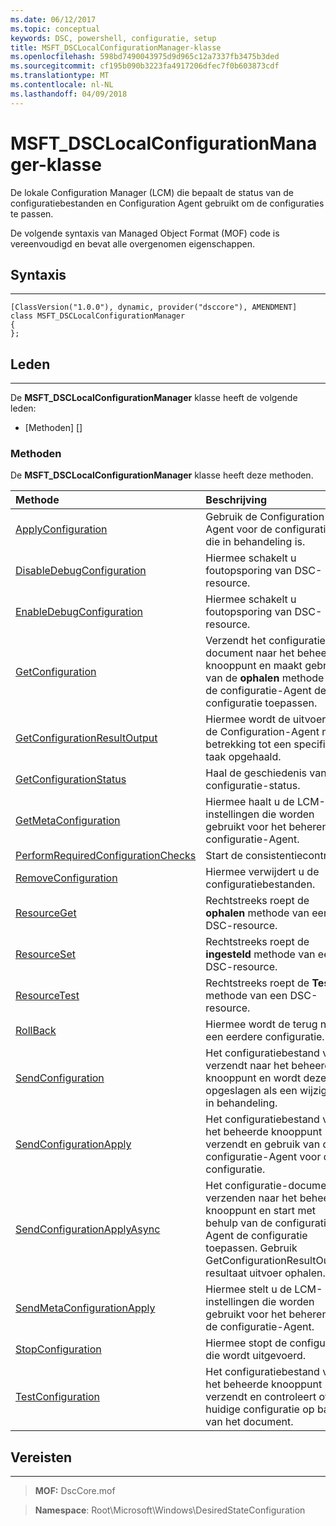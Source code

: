 ```yaml
---
ms.date: 06/12/2017
ms.topic: conceptual
keywords: DSC, powershell, configuratie, setup
title: MSFT_DSCLocalConfigurationManager-klasse
ms.openlocfilehash: 598bd7490043975d9d965c12a7337fb3475b3ded
ms.sourcegitcommit: cf195b090b3223fa4917206dfec7f0b603873cdf
ms.translationtype: MT
ms.contentlocale: nl-NL
ms.lasthandoff: 04/09/2018
---
```

# <a name="msftdsclocalconfigurationmanager-class"></a>MSFT_DSCLocalConfigurationManager-klasse

De lokale Configuration Manager (LCM) die bepaalt de status van de configuratiebestanden en Configuration Agent gebruikt om de configuraties te passen.

De volgende syntaxis van Managed Object Format (MOF) code is vereenvoudigd en bevat alle overgenomen eigenschappen.

## <a name="syntax"></a>Syntaxis
------

``` syntax
[ClassVersion("1.0.0"), dynamic, provider("dsccore"), AMENDMENT]
class MSFT_DSCLocalConfigurationManager
{
};
```

## <a name="members"></a>Leden
-------

De **MSFT_DSCLocalConfigurationManager** klasse heeft de volgende leden:

-   [Methoden] []

### <a name="methods"></a>Methoden

De **MSFT_DSCLocalConfigurationManager** klasse heeft deze methoden.

|Methode |Beschrijving |
|:--- |:---|
| [ApplyConfiguration](msft-dsclocalconfigurationmanager-applyconfiguration.md)| Gebruik de Configuration-Agent voor de configuratie die in behandeling is.|
| [DisableDebugConfiguration](msft-dsclocalconfigurationmanager-disabledebugconfiguration.md)| Hiermee schakelt u foutopsporing van DSC-resource.|
| [EnableDebugConfiguration](msft-dsclocalconfigurationmanager-enabledebugconfiguration.md)| Hiermee schakelt u foutopsporing van DSC-resource.|
| [GetConfiguration](msft-dsclocalconfigurationmanager-getconfiguration.md)| Verzendt het configuratie-document naar het beheerde knooppunt en maakt gebruik van de **ophalen** methode van de configuratie-Agent de configuratie toepassen.|
| [GetConfigurationResultOutput](msft-dsclocalconfigurationmanager-getconfigurationresultoutput.md)| Hiermee wordt de uitvoer van de Configuration-Agent met betrekking tot een specifieke taak opgehaald.|
| [GetConfigurationStatus](msft-dsclocalconfigurationmanager-getconfigurationstatus.md)| Haal de geschiedenis van de configuratie-status.|
| [GetMetaConfiguration](msft-dsclocalconfigurationmanager-getmetaconfiguration.md)| Hiermee haalt u de LCM-instellingen die worden gebruikt voor het beheren van configuratie-Agent.|
| [PerformRequiredConfigurationChecks](msft-dsclocalconfigurationmanager-performrequiredconfigurationchecks.md)| Start de consistentiecontrole.|
| [RemoveConfiguration](msft-dsclocalconfigurationmanager-removeconfiguration.md)| Hiermee verwijdert u de configuratiebestanden.|
| [ResourceGet](msft-dsclocalconfigurationmanager-resourceget.md)| Rechtstreeks roept de **ophalen** methode van een DSC-resource.|
| [ResourceSet](msft-dsclocalconfigurationmanager-resourceset.md)| Rechtstreeks roept de **ingesteld** methode van een DSC-resource.|
| [ResourceTest](msft-dsclocalconfigurationmanager-resourcetest.md)| Rechtstreeks roept de **Test** methode van een DSC-resource.|
| [RollBack](msft-dsclocalconfigurationmanager-rollback.md)| Hiermee wordt de terug naar een eerdere configuratie.|
| [SendConfiguration](msft-dsclocalconfigurationmanager-sendconfiguration.md)| Het configuratiebestand voor verzendt naar het beheerde knooppunt en wordt deze opgeslagen als een wijziging in behandeling.|
| [SendConfigurationApply](msft-dsclocalconfigurationmanager-sendconfigurationapply.md)| Het configuratiebestand voor het beheerde knooppunt verzendt en gebruik van de configuratie-Agent voor de configuratie.|
| [SendConfigurationApplyAsync](msft-dsclocalconfigurationmanager-sendconfigurationapplyasync.md)| Het configuratie-document verzenden naar het beheerde knooppunt en start met behulp van de configuratie-Agent de configuratie toepassen. Gebruik GetConfigurationResultOutput resultaat uitvoer ophalen.|
| [SendMetaConfigurationApply](msft-dsclocalconfigurationmanager-sendmetaconfigurationapply.md)| Hiermee stelt u de LCM-instellingen die worden gebruikt voor het beheren van de configuratie-Agent.|
| [StopConfiguration](msft-dsclocalconfigurationmanager-stopconfiguration.md)| Hiermee stopt de configuratie die wordt uitgevoerd.|
| [TestConfiguration](msft-dsclocalconfigurationmanager-testconfiguration.md)| Het configuratiebestand voor het beheerde knooppunt verzendt en controleert of de huidige configuratie op basis van het document.|





## <a name="requirements"></a>Vereisten
------------
>**MOF:** DscCore.mof

>**Namespace**: Root\Microsoft\Windows\DesiredStateConfiguration